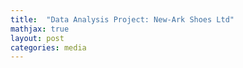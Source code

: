 ```yaml
---
title:  "Data Analysis Project: New-Ark Shoes Ltd"
mathjax: true
layout: post
categories: media
---
```

